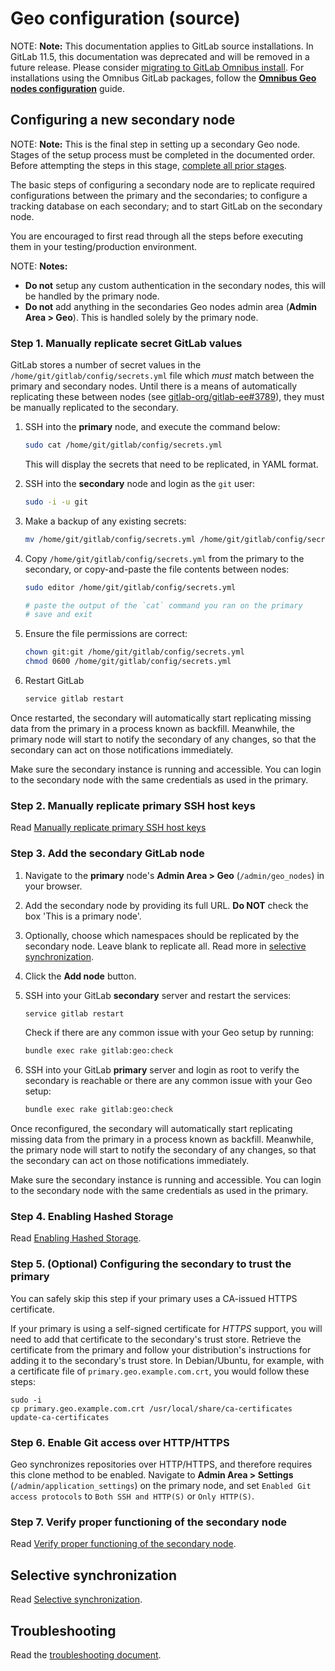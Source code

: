 # Geo configuration (source)

NOTE: **Note:**
This documentation applies to GitLab source installations. In GitLab 11.5, this documentation was deprecated and will be removed in a future release.
Please consider [migrating to GitLab Omnibus install](https://docs.gitlab.com/omnibus/update/convert_to_omnibus.html). For installations
using the Omnibus GitLab packages, follow the
[**Omnibus Geo nodes configuration**][configuration] guide.

## Configuring a new secondary node

NOTE: **Note:**
This is the final step in setting up a secondary Geo node. Stages of the setup
process must be completed in the documented order. Before attempting the steps
in this stage, [complete all prior stages][setup-geo-source].

The basic steps of configuring a secondary node are to replicate required
configurations between the primary and the secondaries; to configure a tracking
database on each secondary; and to start GitLab on the secondary node.

You are encouraged to first read through all the steps before executing them
in your testing/production environment.


NOTE: **Notes:**
- **Do not** setup any custom authentication in the secondary nodes, this will be
  handled by the primary node.
- **Do not** add anything in the secondaries Geo nodes admin area
  (**Admin Area > Geo**). This is handled solely by the primary node.

### Step 1. Manually replicate secret GitLab values

GitLab stores a number of secret values in the `/home/git/gitlab/config/secrets.yml`
file which *must* match between the primary and secondary nodes. Until there is
a means of automatically replicating these between nodes (see [gitlab-org/gitlab-ee#3789]), they must
be manually replicated to the secondary.

1. SSH into the **primary** node, and execute the command below:

    ```bash
    sudo cat /home/git/gitlab/config/secrets.yml
    ```

    This will display the secrets that need to be replicated, in YAML format.

1. SSH into the **secondary** node and login as the `git` user:

    ```bash
    sudo -i -u git
    ```

1. Make a backup of any existing secrets:

    ```bash
    mv /home/git/gitlab/config/secrets.yml /home/git/gitlab/config/secrets.yml.`date +%F`
    ```

1. Copy `/home/git/gitlab/config/secrets.yml` from the primary to the secondary, or
   copy-and-paste the file contents between nodes:

    ```bash
    sudo editor /home/git/gitlab/config/secrets.yml

    # paste the output of the `cat` command you ran on the primary
    # save and exit
    ```

1. Ensure the file permissions are correct:

    ```bash
    chown git:git /home/git/gitlab/config/secrets.yml
    chmod 0600 /home/git/gitlab/config/secrets.yml
    ```

1. Restart GitLab

    ```bash
    service gitlab restart
    ```

Once restarted, the secondary will automatically start replicating missing data
from the primary in a process known as backfill. Meanwhile, the primary node
will start to notify the secondary of any changes, so that the secondary can
act on those notifications immediately.

Make sure the secondary instance is running and accessible. You can login to
the secondary node with the same credentials as used in the primary.

### Step 2. Manually replicate primary SSH host keys

Read [Manually replicate primary SSH host keys][configuration-replicate-ssh]

### Step 3. Add the secondary GitLab node

1. Navigate to the **primary** node's **Admin Area > Geo**
   (`/admin/geo_nodes`) in your browser.
1. Add the secondary node by providing its full URL. **Do NOT** check the box
   'This is a primary node'.
1. Optionally, choose which namespaces should be replicated by the
   secondary node. Leave blank to replicate all. Read more in
   [selective synchronization](#selective-synchronization).
1. Click the **Add node** button.
1. SSH into your GitLab **secondary** server and restart the services:

    ```bash
    service gitlab restart
    ```

    Check if there are any common issue with your Geo setup by running:

    ```bash
    bundle exec rake gitlab:geo:check
    ```

1. SSH into your GitLab **primary** server and login as root to verify the
   secondary is reachable or there are any common issue with your Geo setup:

    ```bash
    bundle exec rake gitlab:geo:check
    ```

Once reconfigured, the secondary will automatically start
replicating missing data from the primary in a process known as backfill.
Meanwhile, the primary node will start to notify the secondary of any changes, so
that the secondary can act on those notifications immediately.

Make sure the secondary instance is running and accessible.
You can login to the secondary node with the same credentials as used in the primary.

### Step 4. Enabling Hashed Storage

Read [Enabling Hashed Storage](configuration.md##step-4-enabling-hashed-storage).

### Step 5. (Optional) Configuring the secondary to trust the primary

You can safely skip this step if your primary uses a CA-issued HTTPS certificate.

If your primary is using a self-signed certificate for *HTTPS* support, you will
need to add that certificate to the secondary's trust store. Retrieve the
certificate from the primary and follow your distribution's instructions for
adding it to the secondary's trust store. In Debian/Ubuntu, for example, with a
certificate file of `primary.geo.example.com.crt`, you would follow these steps:

```
sudo -i
cp primary.geo.example.com.crt /usr/local/share/ca-certificates
update-ca-certificates
```

### Step 6. Enable Git access over HTTP/HTTPS

Geo synchronizes repositories over HTTP/HTTPS, and therefore requires this clone
method to be enabled. Navigate to **Admin Area > Settings**
(`/admin/application_settings`) on the primary node, and set
`Enabled Git access protocols` to `Both SSH and HTTP(S)` or `Only HTTP(S)`.

### Step 7. Verify proper functioning of the secondary node

Read [Verify proper functioning of the secondary node][configuration-verify-node].

## Selective synchronization

Read [Selective synchronization][configuration-selective-replication].

## Troubleshooting

Read the [troubleshooting document][troubleshooting].

[setup-geo-source]: index.md#using-gitlab-installed-from-source
[gitlab-org/gitlab-ee#3789]: https://gitlab.com/gitlab-org/gitlab-ee/issues/3789
[configuration]: configuration.md
[configuration-replicate-ssh]: configuration.md#step-2-manually-replicate-primary-ssh-host-keys
[configuration-selective-replication]: configuration.md#selective-synchronization
[configuration-verify-node]: configuration.md#step-7-verify-proper-functioning-of-the-secondary-node
[troubleshooting]: troubleshooting.md
